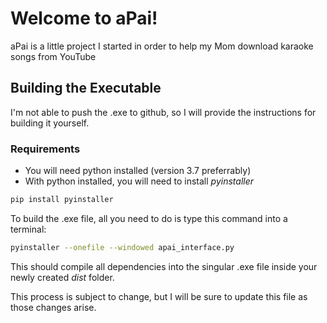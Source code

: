 # Welcome to aPai!

aPai is a little project I started in order to help my Mom download karaoke songs from YouTube

## Building the Executable
I'm not able to push the .exe to github, so I will provide the instructions for building it yourself. 

### Requirements
* You will need python installed (version 3.7 preferrably)
* With python installed, you will need to install _pyinstaller_
```bash
pip install pyinstaller
```

To build the .exe file, all you need to do is type this command into a terminal:
```bash
pyinstaller --onefile --windowed apai_interface.py
```

This should compile all dependencies into the singular .exe file inside your newly created _dist_ folder. 

This process is subject to change, but I will be sure to update this file as those changes arise.
